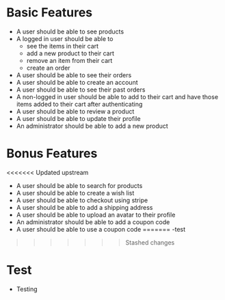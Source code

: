 # Basic Features

-  A user should be able to see products
-  A logged in user should be able to
   -  see the items in their cart
   -  add a new product to their cart
   -  remove an item from their cart
   -  create an order
-  A user should be able to see their orders
-  A user should be able to create an account
-  A user should be able to see their past orders
-  A non-logged in user should be able to add to their cart and have those items added to their cart after authenticating
-  A user should be able to review a product
-  A user should be able to update their profile
-  An administrator should be able to add a new product

# Bonus Features

<<<<<<< Updated upstream
-  A user should be able to search for products
-  A user should be able to create a wish list
-  A user should be able to checkout using stripe
-  A user should be able to add a shipping address
-  A user should be able to upload an avatar to their profile
-  An administrator should be able to add a coupon code
-  A user should be able to use a coupon code
=======
-test

>>>>>>> Stashed changes

# Test

-  Testing
